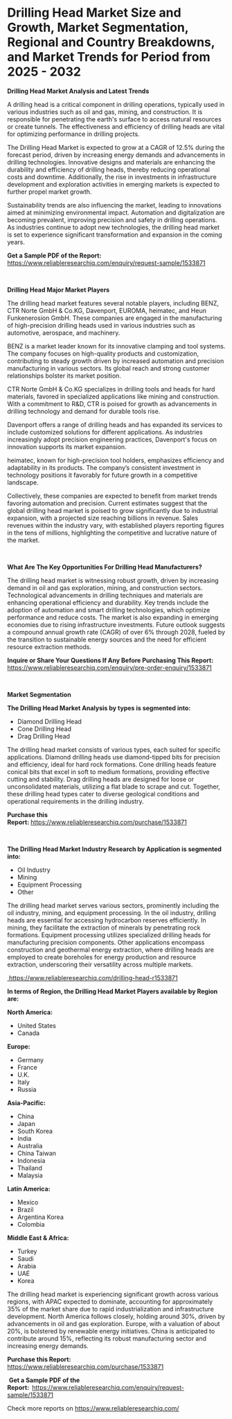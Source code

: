 <p><h1>Drilling Head Market Size and Growth, Market Segmentation, Regional and Country Breakdowns, and Market Trends for Period from 2025 -  2032</h1></p><p><strong>Drilling Head Market Analysis and Latest Trends</strong></p>
<p><p>A drilling head is a critical component in drilling operations, typically used in various industries such as oil and gas, mining, and construction. It is responsible for penetrating the earth's surface to access natural resources or create tunnels. The effectiveness and efficiency of drilling heads are vital for optimizing performance in drilling projects.</p><p>The Drilling Head Market is expected to grow at a CAGR of 12.5% during the forecast period, driven by increasing energy demands and advancements in drilling technologies. Innovative designs and materials are enhancing the durability and efficiency of drilling heads, thereby reducing operational costs and downtime. Additionally, the rise in investments in infrastructure development and exploration activities in emerging markets is expected to further propel market growth. </p><p>Sustainability trends are also influencing the market, leading to innovations aimed at minimizing environmental impact. Automation and digitalization are becoming prevalent, improving precision and safety in drilling operations. As industries continue to adopt new technologies, the drilling head market is set to experience significant transformation and expansion in the coming years.</p></p>
<p><strong>Get a Sample PDF of the Report:&nbsp;</strong> <a href="https://www.reliableresearchiq.com/enquiry/request-sample/1533871?utm_campaign=2713&utm_medium=2&utm_source=Github&utm_content=ia&utm_term=08042025&utm_id=drilling-head">https://www.reliableresearchiq.com/enquiry/request-sample/1533871</a></p>
<p>&nbsp;</p>
<p><strong>Drilling Head Major Market Players</strong></p>
<p><p>The drilling head market features several notable players, including BENZ, CTR Norte GmbH & Co.KG, Davenport, EUROMA, heimatec, and Heun Funkenerosion GmbH. These companies are engaged in the manufacturing of high-precision drilling heads used in various industries such as automotive, aerospace, and machinery.</p><p>BENZ is a market leader known for its innovative clamping and tool systems. The company focuses on high-quality products and customization, contributing to steady growth driven by increased automation and precision manufacturing in various sectors. Its global reach and strong customer relationships bolster its market position.</p><p>CTR Norte GmbH & Co.KG specializes in drilling tools and heads for hard materials, favored in specialized applications like mining and construction. With a commitment to R&D, CTR is poised for growth as advancements in drilling technology and demand for durable tools rise. </p><p>Davenport offers a range of drilling heads and has expanded its services to include customized solutions for different applications. As industries increasingly adopt precision engineering practices, Davenport's focus on innovation supports its market expansion.</p><p>heimatec, known for high-precision tool holders, emphasizes efficiency and adaptability in its products. The company’s consistent investment in technology positions it favorably for future growth in a competitive landscape.</p><p>Collectively, these companies are expected to benefit from market trends favoring automation and precision. Current estimates suggest that the global drilling head market is poised to grow significantly due to industrial expansion, with a projected size reaching billions in revenue. Sales revenues within the industry vary, with established players reporting figures in the tens of millions, highlighting the competitive and lucrative nature of the market.</p></p>
<p>&nbsp;</p>
<p><strong>What Are The Key Opportunities For Drilling Head Manufacturers?</strong></p>
<p><p>The drilling head market is witnessing robust growth, driven by increasing demand in oil and gas exploration, mining, and construction sectors. Technological advancements in drilling techniques and materials are enhancing operational efficiency and durability. Key trends include the adoption of automation and smart drilling technologies, which optimize performance and reduce costs. The market is also expanding in emerging economies due to rising infrastructure investments. Future outlook suggests a compound annual growth rate (CAGR) of over 6% through 2028, fueled by the transition to sustainable energy sources and the need for efficient resource extraction methods.</p></p>
<p><strong>Inquire or Share Your Questions If Any Before Purchasing This Report:</strong> <a href="https://www.reliableresearchiq.com/enquiry/pre-order-enquiry/1533871?utm_campaign=2713&utm_medium=2&utm_source=Github&utm_content=ia&utm_term=08042025&utm_id=drilling-head">https://www.reliableresearchiq.com/enquiry/pre-order-enquiry/1533871</a></p>
<p>&nbsp;</p>
<p><strong>Market Segmentation</strong></p>
<p><strong>The Drilling Head Market Analysis by types is segmented into:</strong></p>
<p><ul><li>Diamond Drilling Head</li><li>Cone Drilling Head</li><li>Drag Drilling Head</li></ul></p>
<p><p>The drilling head market consists of various types, each suited for specific applications. Diamond drilling heads use diamond-tipped bits for precision and efficiency, ideal for hard rock formations. Cone drilling heads feature conical bits that excel in soft to medium formations, providing effective cutting and stability. Drag drilling heads are designed for loose or unconsolidated materials, utilizing a flat blade to scrape and cut. Together, these drilling head types cater to diverse geological conditions and operational requirements in the drilling industry.</p></p>
<p><strong>Purchase this Report:&nbsp;</strong><a href="https://www.reliableresearchiq.com/purchase/1533871?utm_campaign=2713&utm_medium=2&utm_source=Github&utm_content=ia&utm_term=08042025&utm_id=drilling-head">https://www.reliableresearchiq.com/purchase/1533871</a></p>
<p>&nbsp;</p>
<p><strong>The Drilling Head Market Industry Research by Application is segmented into:</strong></p>
<p><ul><li>Oil Industry</li><li>Mining</li><li>Equipment Processing</li><li>Other</li></ul></p>
<p><p>The drilling head market serves various sectors, prominently including the oil industry, mining, and equipment processing. In the oil industry, drilling heads are essential for accessing hydrocarbon reserves efficiently. In mining, they facilitate the extraction of minerals by penetrating rock formations. Equipment processing utilizes specialized drilling heads for manufacturing precision components. Other applications encompass construction and geothermal energy extraction, where drilling heads are employed to create boreholes for energy production and resource extraction, underscoring their versatility across multiple markets.</p></p>
<p><a href="https://www.reliableresearchiq.com/drilling-head-r1533871?utm_campaign=2713&utm_medium=2&utm_source=Github&utm_content=ia&utm_term=08042025&utm_id=drilling-head">&nbsp;https://www.reliableresearchiq.com/drilling-head-r1533871</a></p>
<p><strong>In terms of Region, the Drilling Head Market Players available by Region are:</strong></p>
<p>
    <p> <strong> North America: </strong>
        <ul>
            <li>United States</li>
            <li>Canada</li>
        </ul>
        </p> 
    <p> <strong> Europe: </strong>
        <ul>
            <li>Germany</li>
            <li>France</li>
            <li>U.K.</li>
            <li>Italy</li>
            <li>Russia</li>
        </ul>
        </p> 
    <p> <strong> Asia-Pacific: </strong>
        <ul>
            <li>China</li>
            <li>Japan</li>
            <li>South Korea</li>
            <li>India</li>
            <li>Australia</li>
            <li>China Taiwan</li>
            <li>Indonesia</li>
            <li>Thailand</li>
            <li>Malaysia</li>
        </ul>
        </p> 
    <p> <strong> Latin America: </strong>
        <ul>
            <li>Mexico</li>
            <li>Brazil</li>
            <li>Argentina Korea</li>
            <li>Colombia</li>
        </ul>
        </p> 
    <p> <strong> Middle East & Africa: </strong>
        <ul>
            <li>Turkey</li>
            <li>Saudi</li>
            <li>Arabia</li>
            <li>UAE</li>
            <li>Korea</li>
        </ul>
    </p>
    </p>
<p><p>The drilling head market is experiencing significant growth across various regions, with APAC expected to dominate, accounting for approximately 35% of the market share due to rapid industrialization and infrastructure development. North America follows closely, holding around 30%, driven by advancements in oil and gas exploration. Europe, with a valuation of about 20%, is bolstered by renewable energy initiatives. China is anticipated to contribute around 15%, reflecting its robust manufacturing sector and increasing energy demands.</p></p>
<p><strong>Purchase this Report: </strong><a href="https://www.reliableresearchiq.com/purchase/1533871?utm_campaign=2713&utm_medium=2&utm_source=Github&utm_content=ia&utm_term=08042025&utm_id=drilling-head">https://www.reliableresearchiq.com/purchase/1533871</a></p>
<p>&nbsp;<strong>Get a Sample PDF of the Report:&nbsp;&nbsp;</strong><a href="https://www.reliableresearchiq.com/enquiry/request-sample/1533871?utm_campaign=2713&utm_medium=2&utm_source=Github&utm_content=ia&utm_term=08042025&utm_id=drilling-head">https://www.reliableresearchiq.com/enquiry/request-sample/1533871</a></p>
<p><strong></strong></p>
<p>Check more reports on <a href="https://www.reliableresearchiq.com/?utm_campaign=2713&utm_medium=2&utm_source=Github&utm_content=ia&utm_term=08042025&utm_id=drilling-head">https://www.reliableresearchiq.com/</a></p>